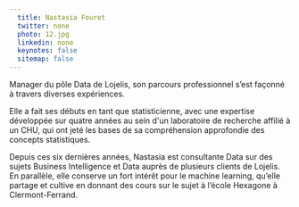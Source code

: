 ```yaml
---
  title: Nastasia Fouret
  twitter: none
  photo: 12.jpg
  linkedin: none
  keynotes: false
  sitemap: false
---
```

Manager du pôle Data de Lojelis, son parcours professionnel s’est façonné à travers diverses expériences. 

Elle a fait ses débuts en tant que statisticienne, avec une expertise développée sur quatre années au sein d'un laboratoire de recherche affilié à un CHU, qui ont jeté les bases de sa compréhension approfondie des concepts statistiques.

Depuis ces six dernières années, Nastasia est consultante Data sur des sujets Business Intelligence et Data auprès de plusieurs clients de Lojelis. En parallèle, elle conserve un fort intérêt pour le machine learning, qu’elle partage et cultive en donnant des cours sur le sujet à l’école Hexagone à Clermont-Ferrand.
